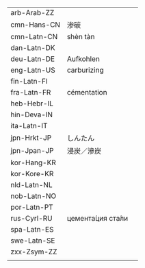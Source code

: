 | | | |
|-|-|-|
| arb-Arab-ZZ |  |  |
| cmn-Hans-CN | 渗碳 |  |
| cmn-Latn-CN | shèn tàn |  |
| dan-Latn-DK |  |  |
| deu-Latn-DE | Aufkohlen |  |
| eng-Latn-US | carburizing |  |
| fin-Latn-FI |  |  |
| fra-Latn-FR | cémentation |  |
| heb-Hebr-IL |  |  |
| hin-Deva-IN |  |  |
| ita-Latn-IT |  |  |
| jpn-Hrkt-JP | しんたん |  |
| jpn-Jpan-JP | 浸炭／滲炭 |  |
| kor-Hang-KR |  |  |
| kor-Kore-KR |  |  |
| nld-Latn-NL |  |  |
| nob-Latn-NO |  |  |
| por-Latn-PT |  |  |
| rus-Cyrl-RU | цемента́ция ста́ли |  |
| spa-Latn-ES |  |  |
| swe-Latn-SE |  |  |
| zxx-Zsym-ZZ |  |  |
|  |  |  |